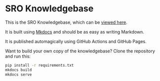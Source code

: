 # SRO Knowledgebase

This is the SRO Knowledgebase, which can be [viewed here](https://kb.roboticsoutreach.org).

It is built using [Mkdocs](https://www.mkdocs.org/) and should be as easy as writing Markdown.

It is published automagically using GitHub Actions and GitHub Pages.

Want to build your own copy of the knowledgebase? Clone the repository and run this:

```bash
pip install -r requirements.txt
mkdocs build
mkdocs serve
```
